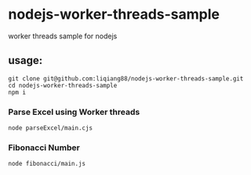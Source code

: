 # nodejs-worker-threads-sample
worker threads sample for nodejs
## usage:
```
git clone git@github.com:liqiang88/nodejs-worker-threads-sample.git
cd nodejs-worker-threads-sample
npm i
```
### Parse Excel using Worker threads
```
node parseExcel/main.cjs
```

### Fibonacci Number
```
node fibonacci/main.js
```